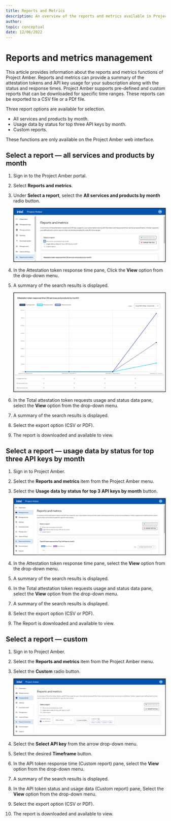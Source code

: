 ```yaml
---
title: Reports and Metrics
description: An overview of the reports and metrics available in Project Amber.
author:
topic: conceptual
date: 12/06/2022
---
```


# Reports and metrics management

This article provides information about the reports and metrics functions of Project Amber. Reports and metrics can provide a summary of the attestation tokens and API key usage for your subscription along with the status and response times. Project Amber supports pre-defined and custom reports that can be downloaded for specific time ranges. These reports can be exported to a CSV file or a PDf file.

Three report options are available for selection.

- All services and products by month.
- Usage data by status for top three API keys by month.
- Custom reports.

These functions are only available on the Project Amber web interface.

## Select a report — all services and products by month

1. Sign in to the Project Amber portal.
1. Select **Reports and metrics**.

1. Under **Select a report**, select the **All services and products by month**  radio button.

     ![Select a Report](media/howto-reports-metrics/all-services-and-products-by-month.png)

1. In the Attestation token response time pane, Click the **View** option from the drop-down menu.
1. A summary of the search results is displayed.

     ![Select a Report](media/howto-reports-metrics/attestation-token-response-time.png)  

1. In the Total attestation token requests usage and status data pane, select the **View** option from the drop-down menu.
1. A summary of the search results is displayed.
1. Select the export option (CSV or PDF).
1. The report is downloaded and available to view.

## Select a report — usage data by status for top three API keys by month

1. Sign in to Project Amber.
1. Select the **Reports and metrics** item from the Project Amber menu.

1. Select the **Usage data by status for top 3 API keys by month** button.

     ![Select a Report](media/howto-reports-metrics/usage-data-by-status-for-top-3-api-keys-by-month.png)

1. In the Attestation token response time pane, select the **View** option from the drop-down menu.
1. A summary of the search results is displayed.
1. In the Total attestation token requests usage and status data pane, select the **View** option from the drop-down menu.
1. A summary of the search results is displayed.
1. Select the export option (CSV or PDF).
1. The Report is downloaded and available to view.

## Select a report — custom

1. Sign in to Project Amber.
1. Select the **Reports and metrics** item from the Project Amber menu.
1. Select the **Custom** radio button.

     ![Select a Report](media/howto-reports-metrics/custom-reports-and-metrics.png)

1. Select the **Select API key** from the arrow drop-down menu.
1. Select the desired **Timeframe**  button.
1. In the API token response time (Custom report) pane, select the **View** option from the drop-down menu.
1. A summary of the search results is displayed.
1. In the API token status and usage data (Custom report) pane, Select the **View** option from the drop-down menu.
1. Select the export option (CSV or PDF).
1. The report is downloaded and available to view.

